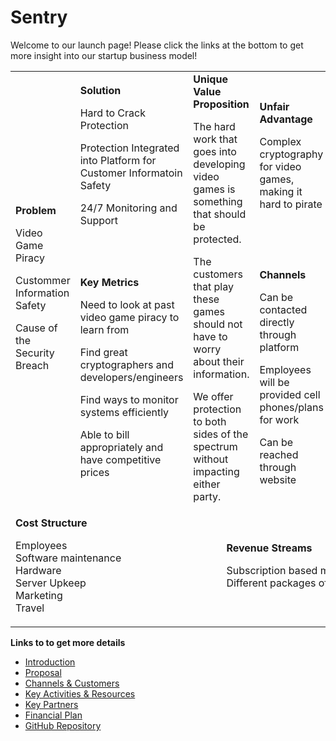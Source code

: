 # Sentry
Welcome to our launch page! Please click the links at the bottom to get more insight into our startup business model!

<table>
  <tr>
    <td rowspan="2">
      <b>Problem</b>
      <p>Video Game Piracy</p>
      <p>Custommer Information Safety</p>
      <p>Cause of the Security Breach</p>
    </td>
    <td>
      <b>Solution</b>
      <p>Hard to Crack Protection</p>
      <p>Protection Integrated into Platform for Customer Informatoin Safety</p>
      <p>24/7 Monitoring and Support</p>
    </td>
    <td rowspan="2" colspan="2">
      <b>Unique Value Proposition</b>
      <p>The hard work that goes into developing video games is something that should be protected.</p>
      <p>The customers that play these games should not have to worry about their information.</p>
      <p>We offer protection to both sides of the spectrum without impacting either party.</p>
    </td>
    <td>
      <b>Unfair Advantage</b>
      <p>Complex cryptography for video games, making it hard to pirate</p>
    </td>
    <td rowspan="2">
      <b>Customer Segments</b>
      <p>We will target small and large developers that make indie, AA, and AAA title as well as the<br>platforms that host the games.</p>
    </td>
  </tr>
  <tr>
    <td>
      <b>Key Metrics</b>
      <p>Need to look at past video game piracy to learn from</p>
      <p>Find great cryptographers and developers/engineers</p>
      <p>Find ways to monitor systems efficiently</p>
      <p>Able to bill appropriately and have competitive prices</p>
    </td>
    <td>
      <b>Channels</b>
      <p>Can be contacted directly through platform</p>
      <p>Employees will be provided cell phones/plans for work</p>
      <p>Can be reached through website</p>
    </td>
  </tr>
  <tr>
    <td colspan="3">
      <b>Cost Structure</b>
      <p>Employees<br>
      Software maintenance<br>
      Hardware<br>
      Server Upkeep<br>
      Marketing<br>
      Travel<br>
    </td>
    <td colspan="3">
      <b>Revenue Streams</b>
      <p>Subscription based model<br>
      Different packages offered</p>
    </td>
  </tr>
</table>

**Links to to get more details**
- [Introduction](https://github.com/jinbe-808/OATs/blob/master/Intro-T0.md)
- [Proposal](https://github.com/jinbe-808/OATs/blob/master/Proposal.md)
- [Channels & Customers](https://github.com/jinbe-808/OATs/blob/master/Channels_Customers.md)
- [Key Activities & Resources](https://github.com/jinbe-808/OATs/blob/master/Activities_Resources.md)
- [Key Partners](https://github.com/jinbe-808/OATs/blob/master/KeyPartners.md)
- [Financial Plan](https://github.com/jinbe-808/OATs/blob/master/FinancialPlan.md)
- [GitHub Repository](https://github.com/jinbe-808/OATs)
